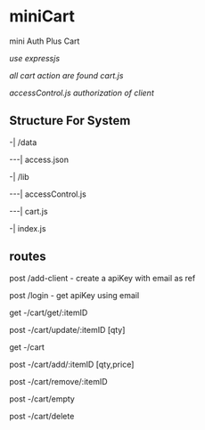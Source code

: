 # miniCart

mini Auth Plus Cart

*use expressjs*

*all cart action are found cart.js*

*accessControl.js authorization of client*


## Structure For System

-| /data

---| access.json

-| /lib

---| accessControl.js

---| cart.js

-| index.js



## routes

post /add-client - create a apiKey with email as ref

post /login - get apiKey using email

get -/cart/get/:itemID

post -/cart/update/:itemID [qty]

get -/cart

post -/cart/add/:itemID [qty,price]

post -/cart/remove/:itemID 

post -/cart/empty

post -/cart/delete
